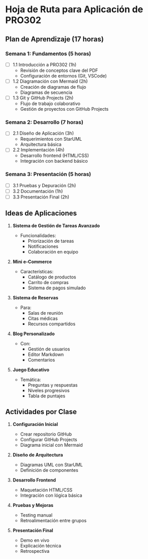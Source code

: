 # Hoja de Ruta para Aplicación de PRO302

## Plan de Aprendizaje (17 horas)

### Semana 1: Fundamentos (5 horas)
- [ ] 1.1 Introducción a PRO302 (1h)
  - Revisión de conceptos clave del PDF
  - Configuración de entornos (Git, VSCode)
- [ ] 1.2 Diagramación con Mermaid (2h)
  - Creación de diagramas de flujo
  - Diagramas de secuencia
- [ ] 1.3 Git y GitHub Projects (2h)
  - Flujo de trabajo colaborativo
  - Gestión de proyectos con GitHub Projects

### Semana 2: Desarrollo (7 horas)
- [ ] 2.1 Diseño de Aplicación (3h)
  - Requerimientos con StarUML
  - Arquitectura básica
- [ ] 2.2 Implementación (4h)
  - Desarrollo frontend (HTML/CSS)
  - Integración con backend básico

### Semana 3: Presentación (5 horas)
- [ ] 3.1 Pruebas y Depuración (2h)
- [ ] 3.2 Documentación (1h)
- [ ] 3.3 Presentación Final (2h)

## Ideas de Aplicaciones

1. **Sistema de Gestión de Tareas Avanzado**
   - Funcionalidades: 
     * Priorización de tareas
     * Notificaciones
     * Colaboración en equipo

2. **Mini e-Commerce**
   - Características:
     * Catálogo de productos
     * Carrito de compras
     * Sistema de pagos simulado

3. **Sistema de Reservas**
   - Para: 
     * Salas de reunión
     * Citas médicas
     * Recursos compartidos

4. **Blog Personalizado**
   - Con:
     * Gestión de usuarios
     * Editor Markdown
     * Comentarios

5. **Juego Educativo**
   - Temática:
     * Preguntas y respuestas
     * Niveles progresivos
     * Tabla de puntajes

## Actividades por Clase

1. **Configuración Inicial**
   - Crear repositorio GitHub
   - Configurar GitHub Projects
   - Diagrama inicial con Mermaid

2. **Diseño de Arquitectura**
   - Diagramas UML con StarUML
   - Definición de componentes

3. **Desarrollo Frontend**
   - Maquetación HTML/CSS
   - Integración con lógica básica

4. **Pruebas y Mejoras**
   - Testing manual
   - Retroalimentación entre grupos

5. **Presentación Final**
   - Demo en vivo
   - Explicación técnica
   - Retrospectiva
